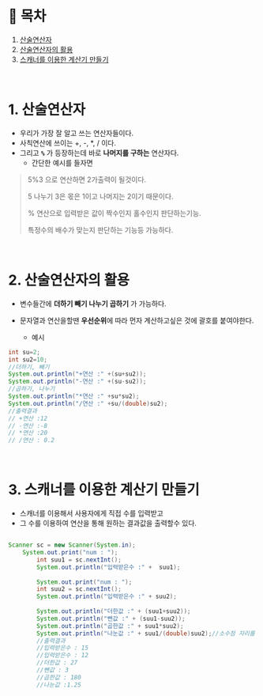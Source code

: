 # 🔖 목차

1. [산술연산자](#1-산술연산자)<br/>
2. [산술연산자의 활용](#2-산술연산자의-활용)<br/>
3. [스캐너를 이용한 계산기 만들기](#3-스캐너를-이용한-계산기-만들기)<br/>

<br/>

# 1. 산술연산자
  
  - 우리가 가장 잘 알고 쓰는 연산자들이다.
  - 사칙연산에 쓰이는 +, -, *, / 이다.
  - 그리고 <code><strong>%</code></strong> 가 등장하는데 바로 **나머지를 구하는** 연산자다.
    - 간단한 예시를 들자면
  
   > 5%3 으로 연산하면 2가출력이 될것이다.
   > 
   > 5 나누기 3은 몫은 1이고 나머지는 2이기 때문이다.
   > 
   > % 연산으로 입력받은 값이 짝수인지 홀수인지 판단하는기능.
   > 
   > 특정수의 배수가 맞는지 판단하는 기능등 가능하다.

<br/>


# 2. 산술연산자의 활용
- 변수들간에 **더하기 빼기 나누기 곱하기** 가 가능하다.
- 문자열과 연산을할땐 **우선순위**에 따라 먼자 계산하고싶은 것에 괄호를 붙여야한다.

	- 예시

 ```java
int su=2;
int su2=10;
//더하기, 빼기
System.out.println("+연산 :" +(su+su2));
System.out.println("-연산 :" +(su-su2));
//곱하기, 나누기
System.out.println("*연산 :" +su*su2);
System.out.println("/연산 :" +su/(double)su2);
//출력결과
// +연산 :12
// -연산 :-8
// *연산 :20
// /연산 : 0.2
```
<br/>

# 3. 스캐너를 이용한 계산기 만들기
- 스캐너를 이용해서 사용자에게 직접 수를 입력받고 
- 그 수를 이용하여 연산을 통해 원하는 결과값을 출력할수 있다.

```java

Scanner sc = new Scanner(System.in);
    System.out.print("num : ");
		int suu1 = sc.nextInt();
		System.out.println("입력받은수 :" +  suu1);
		
		System.out.print("num : ");
		int suu2 = sc.nextInt();
		System.out.println("입력받은수 :" + suu2);
		
		System.out.println("더한값 :" + (suu1+suu2));
		System.out.println("뺀값 :" + (suu1-suu2));
		System.out.println("곱한값 :" + suu1*suu2);
		System.out.println("나눈값 :" + suu1/(double)suu2);//소수점 자리를 나타내기위해 둘중하나를 더블로 강제타입변환
		//출력결과
		//입력받은수 : 15
		//입력받은수 : 12
		//더한값 : 27
		//뺀값 : 3
		//곱한값 : 180
		//나눈값 :1.25

```
<br/>
